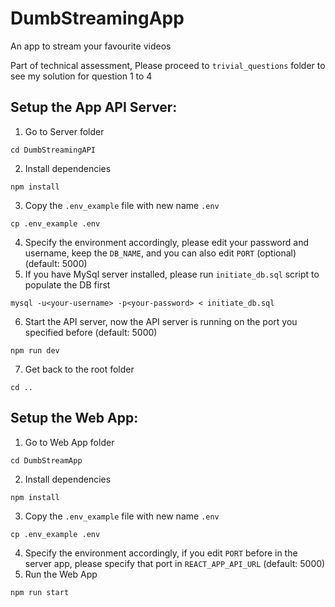 # DumbStreamingApp

An app to stream your favourite videos

Part of technical assessment,
Please proceed to `trivial_questions` folder to see my solution for question 1 to 4



## Setup the App API Server:
1. Go to Server folder
```
cd DumbStreamingAPI
```
2. Install dependencies
```
npm install
```
3. Copy the `.env_example` file with new name `.env`
```
cp .env_example .env
```
4. Specify the environment accordingly, please edit your password and username, keep the `DB_NAME`, and you can also edit `PORT` (optional) (default: 5000)
5. If you have MySql server installed, please run `initiate_db.sql` script to populate the DB first
```
mysql -u<your-username> -p<your-password> < initiate_db.sql
```
6. Start the API server, now the API server is running on the port you specified before (default: 5000)
```
npm run dev
```
7. Get back to the root folder
```
cd ..
```

## Setup the Web App:
1. Go to Web App folder
```
cd DumbStreamApp
```
2. Install dependencies
```
npm install
```
3. Copy the `.env_example` file with new name `.env`
```
cp .env_example .env
```
4. Specify the environment accordingly, if you edit `PORT` before in the server app, please specify that port in `REACT_APP_API_URL` (default: 5000)
5. Run the Web App
```
npm run start
```
